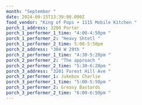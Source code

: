 ```yaml
---
month: "September "
date: 2024-09-15T13:39:00.000Z
food_vendor: "King of Pops + 1115 Mobile Kitchen "
porch_1_address: 3200 Porter
porch_1_performer_1_time: "4:00-4:50pm "
porch_1_performer_2: "Heavy Shtetl "
porch_1_performer_2_time: 5:00-5:50pm
porch_2_address: "304 W 29th "
porch_2_performer_1_time: "4:30-5:20pm "
porch_2_performer_2: "The approach "
porch_2_performer_2_time: "5:30-6:20pm "
porch_3_address: "3201 Forest Hill Ave "
porch_3_performer_1: Jukebox Charlie
porch_3_performer_1_time: "5:00-5:50pm "
porch_3_performer_2: Greasy Bastards
porch_3_performer_2_time: "6:00-6:50pm "
---
```

